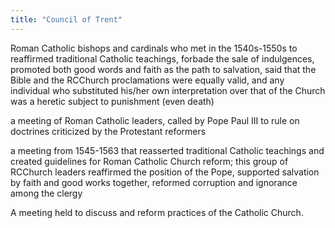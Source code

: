 ```yaml
---
title: "Council of Trent"
---
```

Roman Catholic bishops and cardinals who met in the 1540s-1550s to reaffirmed traditional Catholic teachings, forbade the sale of indulgences, promoted both good words and faith as the path to salvation, said that the Bible and the RCChurch proclamations were equally valid, and any individual who substituted his/her own interpretation over that of the Church was a heretic subject to punishment (even death)

a meeting of Roman Catholic leaders, called by Pope Paul III to rule on doctrines criticized by the Protestant reformers

a meeting from 1545-1563 that reasserted traditional Catholic teachings and created guidelines for Roman Catholic Church reform; this group of RCChurch leaders reaffirmed the position of the Pope, supported salvation by faith and good works together, reformed corruption and ignorance among the clergy

A meeting held to discuss and reform practices of the Catholic Church.

